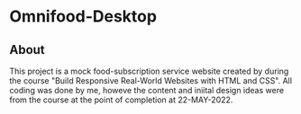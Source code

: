 # Omnifood-Desktop

## About
This project is a mock food-subscription service website created by during the course "Build Responsive Real-World Websites with HTML and CSS".
All coding was done by me, howeve the content and iniital design ideas were from the course at the point of completion at 22-MAY-2022.
